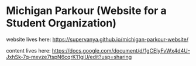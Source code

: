 # Michigan Parkour (Website for a Student Organization)

website lives here: https://supervanya.github.io/michigan-parkour-website/

content lives here: https://docs.google.com/document/d/1gCElyFvWx4d4U-JxhSk-7q-mxvze7tspN6cqrK11giU/edit?usp=sharing
